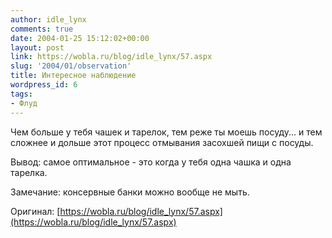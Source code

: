 ```yaml
---
author: idle_lynx
comments: true
date: 2004-01-25 15:12:02+00:00
layout: post
link: https://wobla.ru/blog/idle_lynx/57.aspx
slug: '2004/01/observation'
title: Интересное наблюдение
wordpress_id: 6
tags:
- Флуд
---
```


Чем больше у тебя чашек и тарелок, тем реже ты моешь посуду... и тем сложнее и дольше этот процесс отмывания засохшей пищи с посуды.

Вывод: самое оптимальное - это когда у тебя одна чашка и одна тарелка.

Замечание: консервные банки можно вообще не мыть.

Оригинал: [https://wobla.ru/blog/idle_lynx/57.aspx](https://wobla.ru/blog/idle_lynx/57.aspx)
